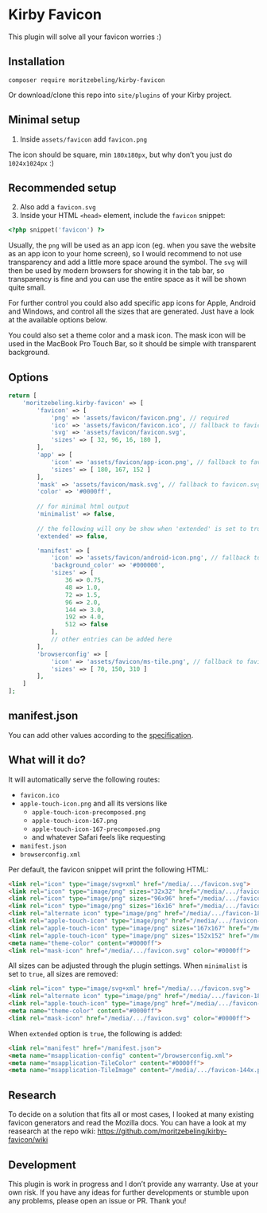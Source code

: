 # Kirby Favicon

This plugin will solve all your favicon worries :)

## Installation

```
composer require moritzebeling/kirby-favicon
```

Or download/clone this repo into `site/plugins` of your Kirby project.

## Minimal setup

1. Inside `assets/favicon` add `favicon.png`

The icon should be square, min `180x180px`, but why don’t you just do `1024x1024px` :)

## Recommended setup

2. Also add a `favicon.svg`
3. Inside your HTML `<head>` element, include the `favicon` snippet:

```php
<?php snippet('favicon') ?>
```

Usually, the `png` will be used as an app icon (eg. when you save the website as an app icon to your home screen), so I would recommend to not use transparency and add a little more space around the symbol. The `svg` will then be used by modern browsers for showing it in the tab bar, so transparency is fine and you can use the entire space as it will be shown quite small.

For further control you could also add specific app icons for Apple, Android and Windows, and control all the sizes that are generated. Just have a look at the available options below.

You could also set a theme color and a mask icon. The mask icon will be used in the MacBook Pro Touch Bar, so it should be simple with transparent background.

## Options

```php
return [
    'moritzebeling.kirby-favicon' => [
        'favicon' => [
            'png' => 'assets/favicon/favicon.png', // required
            'ico' => 'assets/favicon/favicon.ico', // fallback to favicon.png
            'svg' => 'assets/favicon/favicon.svg',
            'sizes' => [ 32, 96, 16, 180 ],
        ],
        'app' => [
            'icon' => 'assets/favicon/app-icon.png', // fallback to favicon.png
            'sizes' => [ 180, 167, 152 ]
        ],
        'mask' => 'assets/favicon/mask.svg', // fallback to favicon.svg
        'color' => '#0000ff',
        
        // for minimal html output
        'minimalist' => false,
        
        // the following will ony be show when 'extended' is set to true
        'extended' => false,

        'manifest' => [
            'icon' => 'assets/favicon/android-icon.png', // fallback to favicon.png
            'background_color' => '#000000',
            'sizes' => [
                36 => 0.75,
                48 => 1.0,
                72 => 1.5,
                96 => 2.0,
                144 => 3.0,
                192 => 4.0,
                512 => false
            ],
            // other entries can be added here
        ],
        'browserconfig' => [
            'icon' => 'assets/favicon/ms-tile.png', // fallback to favicon.png
            'sizes' => [ 70, 150, 310 ]
        ],
    ]
];
```

## manifest.json

You can add other values according to the [specification](https://developer.mozilla.org/en-US/docs/Mozilla/Add-ons/WebExtensions/manifest.json).

## What will it do?

It will automatically serve the following routes:

- `favicon.ico`
- `apple-touch-icon.png` and all its versions like
    - `apple-touch-icon-precomposed.png`
    - `apple-touch-icon-167.png`
    - `apple-touch-icon-167-precomposed.png`
    - and whatever Safari feels like requesting
- `manifest.json`
- `browserconfig.xml`

Per default, the favicon snippet will print the following HTML:

```html
<link rel="icon" type="image/svg+xml" href="/media/.../favicon.svg">
<link rel="icon" type="image/png" sizes="32x32" href="/media/.../favicon-32x.png">
<link rel="icon" type="image/png" sizes="96x96" href="/media/.../favicon-96x.png">
<link rel="icon" type="image/png" sizes="16x16" href="/media/.../favicon-16x.png">
<link rel="alternate icon" type="image/png" href="/media/.../favicon-180x.png">
<link rel="apple-touch-icon" type="image/png" href="/media/.../favicon-180x.png">
<link rel="apple-touch-icon" type="image/png" sizes="167x167" href="/media/.../favicon-167x.png">
<link rel="apple-touch-icon" type="image/png" sizes="152x152" href="/media/.../favicon-152x.png">
<meta name="theme-color" content="#0000ff">
<link rel="mask-icon" href="/media/.../favicon.svg" color="#0000ff">
```

All sizes can be adjusted through the plugin settings.
When `minimalist` is set to `true`, all sizes are removed:

```html
<link rel="icon" type="image/svg+xml" href="/media/.../favicon.svg">
<link rel="alternate icon" type="image/png" href="/media/.../favicon-180x.png">
<link rel="apple-touch-icon" type="image/png" href="/media/.../favicon-180x.png">
<meta name="theme-color" content="#0000ff">
<link rel="mask-icon" href="/media/.../favicon.svg" color="#0000ff">
```

When `extended` option is `true`, the following is added:

```html
<link rel="manifest" href="/manifest.json">
<meta name="msapplication-config" content="/browserconfig.xml">
<meta name="msapplication-TileColor" content="#0000ff">
<meta name="msapplication-TileImage" content="/media/.../favicon-144x.png">
```

## Research

To decide on a solution that fits all or most cases, I looked at many existing favicon generators and read the Mozilla docs. You can have a look at my reasearch at the repo wiki: https://github.com/moritzebeling/kirby-favicon/wiki

## Development

This plugin is work in progress and I don’t provide any warranty. Use at your own risk. If you have any ideas for further developments or stumble upon any problems, please open an issue or PR. Thank you!